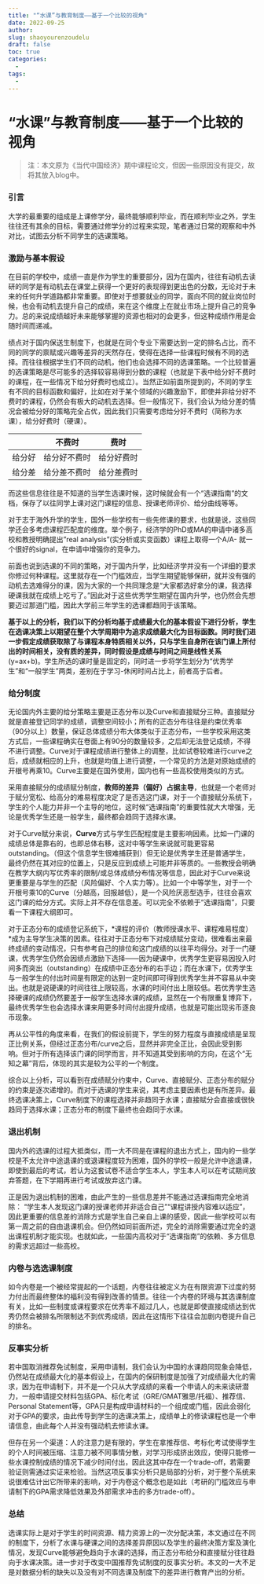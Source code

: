 ```yaml
---
title: "“水课”与教育制度——基于一个比较的视角"
date: 2022-09-25
author: 
slug: shaoyourenzoudelu
draft: false
toc: true
categories:
  -
tags:
  -
---
```


# “水课”与教育制度——基于一个比较的视角

> 注：本文原为《当代中国经济》期中课程论文，但因一些原因没有提交，故将其放入blog中。

### 引言

大学的最重要的组成是上课修学分，最终能够顺利毕业，而在顺利毕业之外，学生往往还有其余的目标，需要通过修学分的过程来实现，笔者通过日常的观察和中外对比，试图去分析不同学生的选课策略。

 

### 激励与基本假设

在目前的学校中，成绩一直是作为学生的重要部分，因为在国内，往往有动机去读研的同学是有动机去在课堂上获得一个更好的表现得到更出色的分数，无论对于未来的任何升学道路都非常重要。即使对于想要就业的同学，面向不同的就业岗位时候，也会有动机去提升自己的成绩，来在这个维度上在就业市场上提升自己的竞争力。总的来说成绩越好未来能够掌握的资源也相对的会更多，但这种成绩作用是会随时间而递减。

绩点对于国内保送生制度下，也就是在同个专业下需要达到一定的排名占比，而不同的同学的禀赋或兴趣等差异的天然存在，使得在选择一些课程时候有不同的选择。而往往根据学生们不同的动机，他们也会选择不同的选课策略。一个比较普遍的选课策略是尽可能多的选择较容易得到分数的课程（也就是下表中给分好不费时的课程，在一些情况下给分好费时也成立）。当然正如前面所提到的，不同的学生有不同的目标函数和偏好，比如在对于某个领域的兴趣激励下，即使并非给分好不费时的课程，仍然会有极大的动机去选择。但一般情况下，我们会认为给分差的情况会被给分好的策略完全占优，因此我们只需要考虑给分好不费时（简称为水课），给分好费时（硬课）。

 

|        | 不费时       | 费时       |
| ------ | ------------ | ---------- |
| 给分好 | 给分好不费时 | 给分好费时 |
| 给分差 | 给分差不费时 | 给分差费时 |

 

而这些信息往往是不知道的当学生选课时候，这时候就会有一个“选课指南”的文档，保存了以往同学上课对这门课程的信息、授课老师评价、给分曲线等等。

对于志于海外升学的学生，国外一些学校有一些先修课的要求，也就是说，这些同学还会多考虑课程匹配度的维度。举个例子，经济学的PhD或MA的申请中诸多高校和教授明确提出”real analysis”(实分析或实变函数）课程上取得一个A/A- 就一个很好的signal，在申请中增强你的竞争力。 

前面也说到选课的不同的策略，对于国内升学，比如经济学并没有一个详细的要求你修过何种课程。这里就存在一个门槛效应，当学生期望能够保研，就并没有强的动机去选难得分的课，因为大家的一个共同理念是“大家都选好拿分的课，我选择硬课我就在成绩上吃亏了。”因此对于这些优秀学生期望在国内升学，也仍然会先想要迈过那道门槛，因此大学前三年学生的选课都趋同于该策略。

**基于以上的分析，我们以下的分析均基于成绩最大化的基本假设下进行分析，学生在选课决策上以期望在整个大学周期中为追求成绩最大化为目标函数。同时我们进一步假定成绩获取除了与课程本身特质相关以外，只与学生自身所在该门课上所付出的时间相关，没有质的差异，同时假设是成绩与时间之间是线性关系**(y=ax+b)。学生所选的课时量是固定的，同时进一步将学生划分为“优秀学生”和“一般学生”两类，差别在于学习-休闲时间占比上，前者高于后者。

 

###  给分制度

无论国内外主要的给分策略主要是正态分布以及Curve和直接赋分三种。直接赋分就是直接登记同学的成绩，调整空间较小；所有的正态分布往往是约束优秀率（90分以上）数量，保证总体成绩分布大体类似于正态分布，一些学校采用这类方式后，一些课程确实在卷面上有90分的数量较多，之后却无法登记成绩，不得不进行调整。Curve对于课程成绩进行整体上的调整，比如试卷较难进行curve之后，成绩就相应的上升，也就是均值上进行调整，一个常见的方法是对原始成绩的开根号再乘10。Curve主要是在国外使用，国内也有一些高校使用类似的方式。

采用直接赋分的成绩赋分制度，**教师的差异（偏好）占据主导**，也就是一个老师对于赋分宽松、给高分的难易程度决定了是否选这门课，对于一个直接赋分系统下，学生的个人能力并非一个主导的地位，这时候“选课指南”的重要性就大大增强，无论是优秀学生还是一般学生，最终都会趋同于选择水课。

对于Curve赋分来说，**Curve**方式与学生匹配程度是主要影响因素。比如一门课的成绩总体是靠右的，也即总体右移，这对中等学生来说就可能更容易outstanding。（但这个信息学生很难捕获到）但无论是优秀学生还是普通学生，最终仍然在其对应的位置上，只是反应到成绩上可能并非等质的。一些教授会明确在教学大纲内写优秀率的限制/或总体成绩分布情况等信息，因此对于Curve来说更重要是与学生的匹配（风险偏好、个人实力等）。比如一个中等学生，对于一个开根号乘10的Curve（分越高，回报越低），是一个风险厌恶型选手，往往会喜欢这门课的给分方式。实际上并不存在信息差。可以完全不依赖于“选课指南”，只要看一下课程大纲即可。

对于正态分布的成绩登记系统下，*课程的评价（教师授课水平、课程难易程度）*成为主导学生决策的因素。往往对于正态分布下对成绩赋分变动，很难看出来最终成绩的变动情况，只有参考自己的排位和这门成绩的以往平均得分。对于一门硬课，优秀学生仍然会因绩点激励下选择——因为硬课中，优秀学生更容易因投入时间多而突出（outstanding）在成绩中正态分布的右手边；而在水课下，优秀学生与一般学生的付出时间是有限定的达到一定时间即可得到优秀学生并不容易从中突出。也就是说硬课的时间往往上限较高，水课的时间付出上限较低。若优秀学生选择硬课的成绩仍然要差于一般学生选择水课的成绩，显然在一个有限重复博弈下，最终优秀学生也会选择水课来用更多时间付出提升成绩，也就是可能出现劣币逐良币现象。

再从公平性的角度来看，在我们的假设前提下，学生的努力程度与直接成绩是呈现正比例关系，但经过正态分布/curve之后，显然并非完全正比，会因此受到影响。但对于所有选择该门课的同学而言，并不知道其受到影响的方向，在这个“无知之幕”背后，体现的其实是较为公平的一个制度。

综合以上分析，可以看到在成绩赋分约束中，Curve、直接赋分、正态分布的赋分的约束是逐次递增的。而对于选课的学生来说，其考虑主要因素也是有所差异。最终选课决策上，Curve制度下的课程选择并非趋同于水课；直接赋分会直接或很快趋同于选择水课；正态分布的制度下最终也会趋同于水课。

 

### 退出机制

国内外的选课的过程大抵类似，而一大不同是在课程的退出方式上，国内的一些学校是不太允许中途退课的或退课程度较为困难，国外的学校一般是允许中途退课，即使到最后的考试，若认为这套试卷不适合学生本人，学生本人可以在考试期间放弃答题，在下学期再进行考试或放弃这门课。

正是因为退出机制的困难，由此产生的一些信息差并不能通过选课指南完全地消除： “学生本人发现这门课的授课老师并非适合自己”“课程讲授内容难以适应”，因此更重要的信息差的消除方式是学生自己亲自上课的感受，因此一些学校可以有第一周之前的自由退课机会。但仍然如同前面所述，完全的消除需要通过完全的退出课程机制才能实现。也就如此，一些国内高校对于“选课指南”的依赖、多方信息的需求远超过一些高校。

 

### 内卷与选选课制度

如今内卷是一个被经常提起的一个话题，内卷往往被定义为在有限资源下过度的努力付出而最终整体的福利没有得到改善的情景。往往一个内卷的环境与其选课制度有关，比如一些制度或课程要求在优秀率不超过几人，也就是即使直接成绩达到优秀仍然会被排名所限制达不到优秀成绩，因此在这情形下往往会加剧内卷提升自己的排名。

 

### 反事实分析

若中国取消推荐免试制度，采用申请制，我们会认为中国的水课趋同现象会降低，仍然站在成绩最大化的基本假设上，在国内的保研制度是加强了对成绩最大化的需求，因为在申请制下，并不是一个只从大学成绩的来看一个申请人的未来读研潜力，一般申请提交材料包括GPA、标化考试（GRE/GMAT雅思/托福）、推荐信、Personal Statement等，GPA只是构成申请材料的一个组成或门槛，因此会弱化对于GPA的要求，由此传导到学生的选课决策上，成绩单上的修读课程也是一个申请信息，由此每个人并没有强动机去修读水课。

但存在另一个渠道：人的注意力是有限的，学生在拿推荐信、考标化考试使得学生的个人时间被压缩、注意力被不同事情分散，对学习形成挤出效应，使得只能修一些水课控制成绩的情况下减少时间付出，因此这其中存在一个trade-off，若需要验证则需通过实证来检验。当然这项反事实分析只是局部的分析，对于整个系统来说很难估计出它所带来的影响，对于内卷这个概念也是如此（考研的门槛效应与申请制下的GPA需求降低效果及外部需求冲击的多方trade-off）。

 

### 总结

选课实际上是对于学生的时间资源、精力资源上的一次分配决策，本文通过在不同的制度下，分析了水课与硬课之间的选择差异原因以及学生的最终决策方案及演化情况，发现Curve能够避免趋向于水课的选择，而正态分布给分和直接赋分往往趋向于水课决策。进一步对于改变中国推荐免试制度的反事实分析。本文的一大不足是对数据分析的缺失以及没有对不同选课及制度下的差异进行教育产出的分析。

 